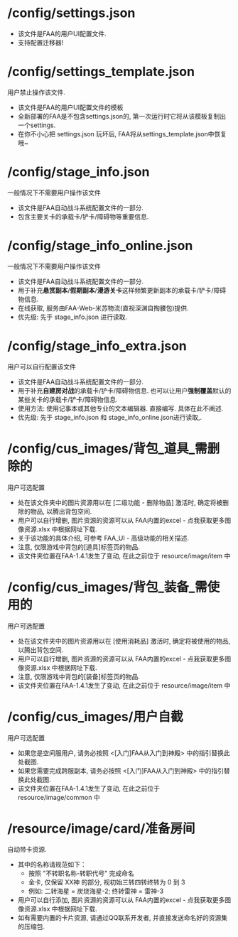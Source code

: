 # /config/settings.json
* 该文件是FAA的用户UI配置文件.
* 支持配置迁移器!

# /config/settings_template.json
用户禁止操作该文件.
* 该文件是FAA的用户UI配置文件的模板
* 全新部署的FAA是不包含settings.json的, 第一次运行时它将从该模板复制出一个settings.
* 在你不小心把 settings.json 玩坏后, FAA将从settings_template.json中恢复哦~

# /config/stage_info.json
一般情况下不需要用户操作该文件
* 该文件是FAA自动战斗系统配置文件的一部分. 
* 包含主要关卡的承载卡/铲卡/障碍物等重要信息.

# /config/stage_info_online.json
一般情况下不需要用户操作该文件
* 该文件是FAA自动战斗系统配置文件的一部分. 
* 用于补充**悬赏副本**/**假期副本**/**漫游关卡**这样频繁更新副本的承载卡/铲卡/障碍物信息. 
* 在线获取, 服务由FAA-Web-米苏物流(直视深渊自掏腰包)提供.
* 优先级: 先于 stage_info.json 进行读取.

# /config/stage_info_extra.json
用户可以自行配置该文件
* 该文件是FAA自动战斗系统配置文件的一部分. 
* 用于补充**自建房对战**的承载卡/铲卡/障碍物信息. 也可以让用户**强制覆盖**默认的某些关卡的承载卡/铲卡/障碍物信息.
* 使用方法: 使用记事本或其他专业的文本编辑器. 直接编写. 具体在此不阐述.
* 优先级: 先于 stage_info.json 和 stage_info_online.json进行读取,.

# /config/cus_images/背包_道具_需删除的
用户可选配置
* 处在该文件夹中的图片资源用以在 [二级功能 - 删除物品] 激活时, 确定将被删除的物品, 以腾出背包空间.
* 用户可以自行增删, 图片资源的资源可以从 FAA内置的excel - 点我获取更多图像资源.xlsx 中根据网址下载.
* 关于该功能的具体介绍, 可参考 FAA_UI - 高级功能的相关描述.
* 注意, 仅限游戏中背包的[道具]标签页的物品.
* 该文件夹位置在FAA-1.4.1发生了变动, 在此之前位于 resource/image/item 中

# /config/cus_images/背包_装备_需使用的
用户可选配置
* 处在该文件夹中的图片资源用以在 [使用消耗品] 激活时, 确定将被使用的物品, 以腾出背包空间.
* 用户可以自行增删, 图片资源的资源可以从 FAA内置的excel - 点我获取更多图像资源.xlsx 中根据网址下载.
* 注意, 仅限游戏中背包的[装备]标签页的物品.
* 该文件夹位置在FAA-1.4.1发生了变动, 在此之前位于 resource/image/item 中

# /config/cus_images/用户自截
用户可选配置
* 如果您是空间服用户, 请务必按照 <[入门]FAA从入门到神殿> 中的指引替换此处截图.
* 如果您需要完成跨服副本, 请务必按照 <[入门]FAA从入门到神殿> 中的指引替换此处截图.
* 该文件夹位置在FAA-1.4.1发生了变动, 在此之前位于 resource/image/common 中

# /resource/image/card/准备房间
自动带卡资源. 
* 其中的名称请规范如下：
  * 按照 "不转职名称-转职代号" 完成命名
  * 金卡, 仅保留 XX神 的部分, 视初始三转四转终转为 0 到 3
  * 例如: 二转海星 = 炭烧海星-2; 终转雷神 = 雷神-3
* 用户可以自行添加, 图片资源的资源可以从 FAA内置的excel - 点我获取更多图像资源.xlsx 中根据网址下载.
* 如有需要内置的卡片资源, 请通过QQ联系开发者, 并直接发送命名好的资源集的压缩包.